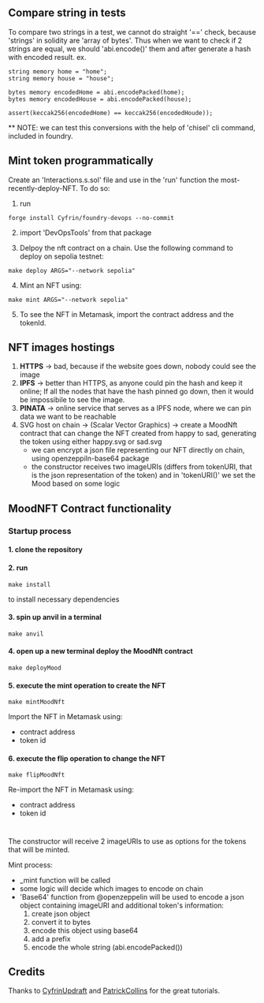 ## Compare string in tests

To compare two strings in a test, we cannot do straight '==' check, because 'strings' in solidity are 'array of bytes'.
Thus when we want to check if 2 strings are equal, we should 'abi.encode()' them and after generate a hash with encoded result.
ex.
```
string memory home = "home";
string memory house = "house";

bytes memory encodedHome = abi.encodePacked(home);
bytes memory encodedHouse = abi.encodePacked(house);

assert(keccak256(encodedHome) == keccak256(encodedHoude));
```

** NOTE:
we can test this conversions with the help of 'chisel' cli command, included in foundry.

## Mint token programmatically

Create an 'Interactions.s.sol' file and use in the 'run' function the most-recently-deploy-NFT.
To do so:
1. run 
```
forge install Cyfrin/foundry-devops --no-commit
```
2. import 'DevOpsTools' from that package

3. Delpoy the nft contract on a chain. Use the following command to deploy on sepolia testnet:
```
make deploy ARGS="--network sepolia"
```

4. Mint an NFT using:
```
make mint ARGS="--network sepolia"
```

5. To see the NFT in Metamask, import the contract address and the tokenId.


## NFT images hostings

1. <b>HTTPS</b> -> bad, because if the website goes down, nobody could see the image
2. <b>IPFS</b> -> better than HTTPS, as anyone could pin the hash and keep it online; If all the nodes that have the hash pinned go down, then it would be impossibile to see the image.
3. <b>PINATA</b> -> online service that serves as a IPFS node, where we can pin data we want to be reachable
4. SVG  host on chain -> (Scalar Vector Graphics)
    -> create a MoodNft contract that can change the NFT created from happy to sad, generating the token using either happy.svg or sad.svg
    - we can encrypt a json file representing our NFT directly on chain, using
        openzeppiln-base64 package
    - the constructor receives two imageURIs (differs from tokenURI, that is the json representation of the token) and in 'tokenURI()' we set the Mood 
        based on some logic


## MoodNFT Contract functionality

### Startup process
#### 1. clone the repository
#### 2. run
```
make install
```
to install necessary dependencies
#### 3. spin up anvil in a terminal
```
make anvil
```
#### 4. open up a new terminal deploy the MoodNft contract
```
make deployMood
```
#### 5. execute the mint operation to create the NFT
```
make mintMoodNft
```
Import the NFT in Metamask using:
- contract address
- token id
#### 6. execute the flip operation to change the NFT
```
make flipMoodNft
```
Re-import the NFT in Metamask using:
- contract address
- token id

#

The constructor will receive 2 imageURIs to use as options for the tokens that will be minted.

Mint process:
- _mint function will be called
- some logic will decide which images to encode on chain
- 'Base64' function from @openzeppelin will be used to encode a json object containing imageURI and additional token's information:
    1. create json object
    2. convert it to bytes
    3. encode this object using base64
    4. add a prefix
    5. encode the whole string (abi.encodePacked())




## Credits
Thanks to [CyfrinUpdraft](https://updraft.cyfrin.io) and [PatrickCollins](https://github.com/PatrickAlphaC) for the great tutorials.
